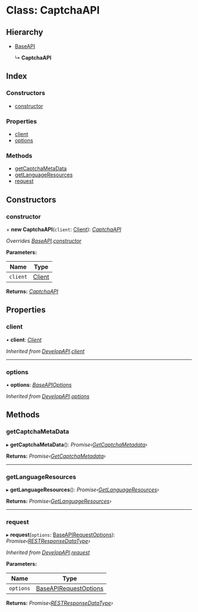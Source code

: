 
# Class: CaptchaAPI

## Hierarchy

* [BaseAPI](_client_apis_baseapi_.baseapi.md)

  ↳ **CaptchaAPI**

## Index

### Constructors

* [constructor](_client_apis_captchaapi_.captchaapi.md#constructor)

### Properties

* [client](_client_apis_captchaapi_.captchaapi.md#client)
* [options](_client_apis_captchaapi_.captchaapi.md#options)

### Methods

* [getCaptchaMetaData](_client_apis_captchaapi_.captchaapi.md#getcaptchametadata)
* [getLanguageResources](_client_apis_captchaapi_.captchaapi.md#getlanguageresources)
* [request](_client_apis_captchaapi_.captchaapi.md#request)

## Constructors

### <a id="constructor" name="constructor"></a>  constructor

\+ **new CaptchaAPI**(`client`: [Client](_client_client_.client.md)): *[CaptchaAPI](_client_apis_captchaapi_.captchaapi.md)*

*Overrides [BaseAPI](_client_apis_baseapi_.baseapi.md).[constructor](_client_apis_baseapi_.baseapi.md#constructor)*

**Parameters:**

Name | Type |
------ | ------ |
`client` | [Client](_client_client_.client.md) |

**Returns:** *[CaptchaAPI](_client_apis_captchaapi_.captchaapi.md)*

## Properties

### <a id="client" name="client"></a>  client

• **client**: *[Client](_client_client_.client.md)*

*Inherited from [DevelopAPI](_client_apis_developapi_.developapi.md).[client](_client_apis_developapi_.developapi.md#client)*

___

### <a id="options" name="options"></a>  options

• **options**: *[BaseAPIOptions](../modules/_interfaces_apiinterfaces_.md#baseapioptions)*

*Inherited from [DevelopAPI](_client_apis_developapi_.developapi.md).[options](_client_apis_developapi_.developapi.md#options)*

## Methods

### <a id="getcaptchametadata" name="getcaptchametadata"></a>  getCaptchaMetaData

▸ **getCaptchaMetaData**(): *Promise‹[GetCaptchaMetadata](../modules/_client_apis_captchaapi_.md#getcaptchametadata)›*

**Returns:** *Promise‹[GetCaptchaMetadata](../modules/_client_apis_captchaapi_.md#getcaptchametadata)›*

___

### <a id="getlanguageresources" name="getlanguageresources"></a>  getLanguageResources

▸ **getLanguageResources**(): *Promise‹[GetLanguageResources](../modules/_client_apis_captchaapi_.md#getlanguageresources)›*

**Returns:** *Promise‹[GetLanguageResources](../modules/_client_apis_captchaapi_.md#getlanguageresources)›*

___

### <a id="request" name="request"></a>  request

▸ **request**(`options`: [BaseAPIRequestOptions](../modules/_client_apis_baseapi_.md#baseapirequestoptions)): *Promise‹[RESTResponseDataType](../modules/_interfaces_restinterfaces_.md#restresponsedatatype)›*

*Inherited from [DevelopAPI](_client_apis_developapi_.developapi.md).[request](_client_apis_developapi_.developapi.md#request)*

**Parameters:**

Name | Type |
------ | ------ |
`options` | [BaseAPIRequestOptions](../modules/_client_apis_baseapi_.md#baseapirequestoptions) |

**Returns:** *Promise‹[RESTResponseDataType](../modules/_interfaces_restinterfaces_.md#restresponsedatatype)›*
